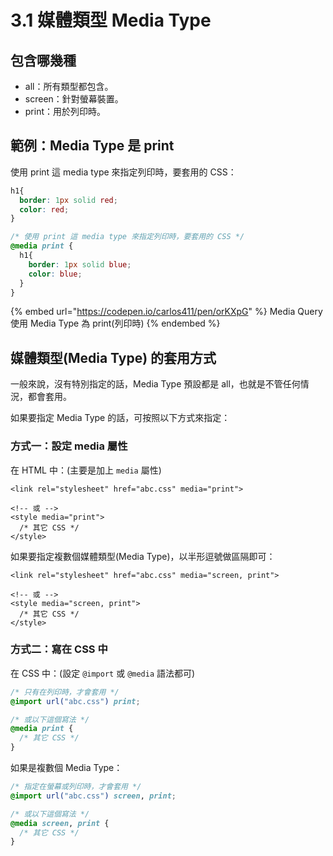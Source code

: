 # 3.1 媒體類型 Media Type

## 包含哪幾種

* all：所有類型都包含。
* screen：針對螢幕裝置。
* print：用於列印時。



## 範例：Media Type 是 print

使用 print 這 media type 來指定列印時，要套用的 CSS：

```css
h1{
  border: 1px solid red;
  color: red;
}

/* 使用 print 這 media type 來指定列印時，要套用的 CSS */
@media print {
  h1{
    border: 1px solid blue;
    color: blue;
  }
}
```

{% embed url="https://codepen.io/carlos411/pen/orKXpG" %}
Media Query 使用 Media Type 為 print(列印時)
{% endembed %}



## 媒體類型(Media Type) 的套用方式

一般來說，沒有特別指定的話，Media Type 預設都是 all，也就是不管任何情況，都會套用。

如果要指定 Media Type 的話，可按照以下方式來指定：



### 方式一：設定 media 屬性

在 HTML 中：(主要是加上 `media` 屬性)

```markup
<link rel="stylesheet" href="abc.css" media="print">

<!-- 或 -->
<style media="print">
  /* 其它 CSS */
</style>
```

如果要指定複數個媒體類型(Media Type)，以半形逗號做區隔即可：

```markup
<link rel="stylesheet" href="abc.css" media="screen, print">

<!-- 或 -->
<style media="screen, print">
  /* 其它 CSS */
</style>
```



### 方式二：寫在 CSS 中

在 CSS 中：(設定 `@import` 或 `@media` 語法都可)

```css
/* 只有在列印時，才會套用 */
@import url("abc.css") print;

/* 或以下這個寫法 */
@media print {
  /* 其它 CSS */
}
```

如果是複數個 Media Type：

```css
/* 指定在螢幕或列印時，才會套用 */
@import url("abc.css") screen, print;

/* 或以下這個寫法 */
@media screen, print {
  /* 其它 CSS */
}
```
